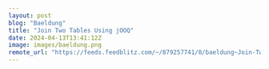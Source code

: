 ```yaml
---
layout: post
blog: "Baeldung"
title: "Join Two Tables Using jOOQ"
date: 2024-04-13T13:41:12Z
image: images/baeldung.png
remote_url: "https://feeds.feedblitz.com/~/879257741/0/baeldung~Join-Two-Tables-Using-jOOQ"
---
```

